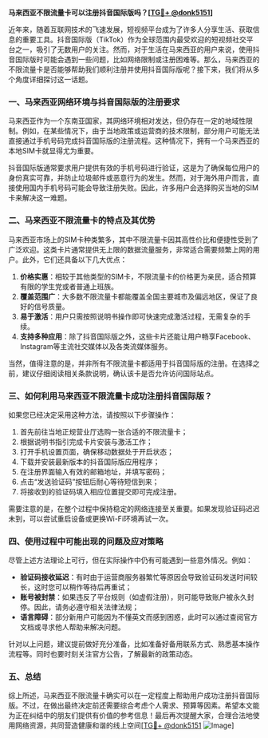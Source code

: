 **马来西亚不限流量卡可以注册抖音国际版吗？[[TG💪+ @donk5151](https://t.me/s/donk5151)]**

近年来，随着互联网技术的飞速发展，短视频平台成为了许多人分享生活、获取信息的重要工具。抖音国际版（TikTok）作为全球范围内最受欢迎的短视频社交平台之一，吸引了无数用户的关注。然而，对于生活在马来西亚的用户来说，使用抖音国际版时可能会遇到一些问题，比如网络限制或注册困难等。那么，马来西亚的不限流量卡是否能够帮助我们顺利注册并使用抖音国际版呢？接下来，我们将从多个角度详细探讨这一话题。

### 一、马来西亚网络环境与抖音国际版的注册要求

马来西亚作为一个东南亚国家，其网络环境相对发达，但仍存在一定的地域性限制。例如，在某些情况下，由于当地政策或运营商的技术限制，部分用户可能无法直接通过手机号码完成抖音国际版的注册流程。这种情况下，拥有一个马来西亚的本地SIM卡就显得尤为重要。

抖音国际版通常要求用户提供有效的手机号码进行验证，这是为了确保每位用户的身份真实可靠，并防止垃圾邮件或恶意行为的发生。然而，对于海外用户而言，直接使用国内手机号码可能会导致注册失败。因此，许多用户会选择购买当地的SIM卡来解决这一难题。

### 二、马来西亚不限流量卡的特点及其优势

马来西亚市场上的SIM卡种类繁多，其中不限流量卡因其高性价比和便捷性受到了广泛欢迎。这类卡片通常提供无上限的数据流量服务，非常适合需要频繁上网的用户。此外，它们还具备以下几大优点：

1. **价格实惠**：相较于其他类型的SIM卡，不限流量卡的价格更为亲民，适合预算有限的学生党或者普通上班族。
2. **覆盖范围广**：大多数不限流量卡都能覆盖全国主要城市及偏远地区，保证了良好的信号质量。
3. **易于激活**：用户只需按照说明书操作即可快速完成激活过程，无需复杂的手续。
4. **支持多种应用**：除了抖音国际版之外，这些卡片还能让用户畅享Facebook、Instagram等主流社交媒体以及各类流媒体服务。

当然，值得注意的是，并非所有不限流量卡都适用于抖音国际版的注册。在选择之前，建议仔细阅读相关条款说明，确认该卡是否允许访问国际站点。

### 三、如何利用马来西亚不限流量卡成功注册抖音国际版？

如果您已经决定采用这种方法，请按照以下步骤操作：

1. 首先前往当地正规营业厅选购一张合适的不限流量卡；
2. 根据说明书指引完成卡片安装与激活工作；
3. 打开手机设置页面，确保移动数据处于开启状态；
4. 下载并安装最新版本的抖音国际版应用程序；
5. 在注册界面输入有效的邮箱地址，并填写密码；
6. 点击“发送验证码”按钮后耐心等待短信到来；
7. 将接收到的验证码填入相应位置提交即可完成注册。

需要注意的是，在整个过程中保持稳定的网络连接至关重要。如果发现验证码迟迟未到，可以尝试重启设备或更换Wi-Fi环境再试一次。

### 四、使用过程中可能出现的问题及应对策略

尽管上述方法理论上可行，但在实际操作中仍有可能遇到一些意外情况。例如：

- **验证码接收延迟**：有时由于运营商服务器繁忙等原因会导致验证码发送时间较长，这时您可以稍作等待后再重试；
- **账号被封禁**：如果违反了平台规则（如虚假注册），则可能导致账户被永久封停。因此，请务必遵守相关法律法规；
- **语言障碍**：部分新用户可能因为不懂英文而感到困惑，此时可以通过查阅官方文档或寻求他人帮助来解决问题。

针对以上问题，建议提前做好充分准备，比如准备好备用联系方式、熟悉基本操作流程等。同时也要时刻关注官方公告，了解最新的政策动态。

### 五、总结

综上所述，马来西亚不限流量卡确实可以在一定程度上帮助用户成功注册抖音国际版。不过，在做出最终决定前还需要综合考虑个人需求、预算等因素。希望本文能为正在纠结中的朋友们提供有价值的参考信息！最后再次提醒大家，合理合法地使用网络资源，共同营造健康和谐的线上空间[[TG💪+ @donk5151](https://t.me/s/donk5151) ![Image](https://i.postimg.cc/rwNCRYN7/Snipaste-2025-04-30-17-27-05.png)]